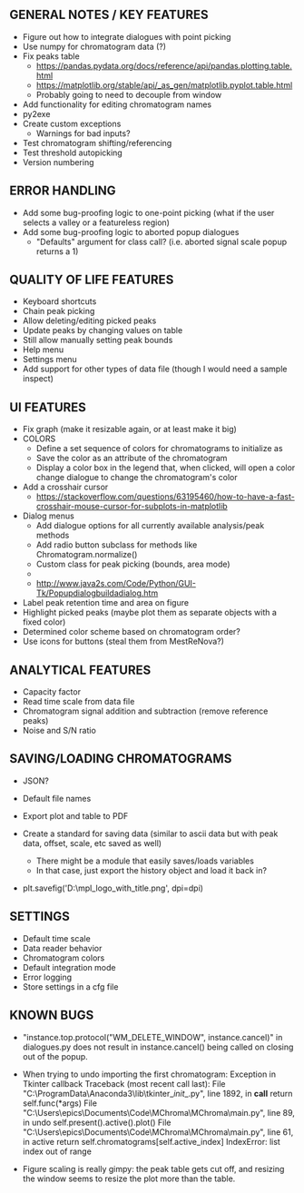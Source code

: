 ## GENERAL NOTES / KEY FEATURES
- Figure out how to integrate dialogues with point picking
- Use numpy for chromatogram data (?)
- Fix peaks table
    - https://pandas.pydata.org/docs/reference/api/pandas.plotting.table.html
    - https://matplotlib.org/stable/api/_as_gen/matplotlib.pyplot.table.html
    - Probably going to need to decouple from window
- Add functionality for editing chromatogram names
- py2exe
- Create custom exceptions
    - Warnings for bad inputs?
- Test chromatogram shifting/referencing
- Test threshold autopicking
- Version numbering


## ERROR HANDLING
- Add some bug-proofing logic to one-point picking (what if the user selects a
    valley or a featureless region)
- Add some bug-proofing logic to aborted popup dialogues
    - "Defaults" argument for class call? (i.e. aborted signal scale popup
        returns a 1)


## QUALITY OF LIFE FEATURES
- Keyboard shortcuts
- Chain peak picking
- Allow deleting/editing picked peaks
- Update peaks by changing values on table
- Still allow manually setting peak bounds
- Help menu
- Settings menu
- Add support for other types of data file (though I would need a sample inspect)


## UI FEATURES
- Fix graph (make it resizable again, or at least make it big)
- COLORS
    - Define a set sequence of colors for chromatograms to initialize as
    - Save the color as an attribute of the chromatogram
    - Display a color box in the legend that, when clicked, will open a color change
        dialogue to change the chromatogram's color
- Add a crosshair cursor
    - https://stackoverflow.com/questions/63195460/how-to-have-a-fast-crosshair-mouse-cursor-for-subplots-in-matplotlib
- Dialog menus
    - Add dialogue options for all currently available analysis/peak methods
    - Add radio button subclass for methods like Chromatogram.normalize()
    - Custom class for peak picking (bounds, area mode)
    -
    - http://www.java2s.com/Code/Python/GUI-Tk/Popupdialogbuildadialog.htm
- Label peak retention time and area on figure
- Highlight picked peaks (maybe plot them as separate objects with a fixed color)
- Determined color scheme based on chromatogram order?
- Use icons for buttons (steal them from MestReNova?)


## ANALYTICAL FEATURES
- Capacity factor
- Read time scale from data file
- Chromatogram signal addition and subtraction (remove reference peaks)
- Noise and S/N ratio


## SAVING/LOADING CHROMATOGRAMS
- JSON?
- Default file names
- Export plot and table to PDF
- Create a standard for saving data (similar to ascii data but with peak data, offset, scale, etc saved as well)
    - There might be a module that easily saves/loads variables
    - In that case, just export the history object and load it back in?

- plt.savefig('D:\\mpl_logo_with_title.png', dpi=dpi)


## SETTINGS
- Default time scale
- Data reader behavior
- Chromatogram colors
- Default integration mode
- Error logging
- Store settings in a cfg file


## KNOWN BUGS
- "instance.top.protocol("WM_DELETE_WINDOW", instance.cancel)" in dialogues.py
    does not result in instance.cancel() being called on closing out of the popup.
- When trying to undo importing the first chromatogram:
        Exception in Tkinter callback
        Traceback (most recent call last):
        File "C:\ProgramData\Anaconda3\lib\tkinter\__init__.py", line 1892, in __call__
        return self.func(*args)
        File "C:\Users\epics\Documents\Code\MChroma\MChroma\main.py", line 89, in undo
        self.present().active().plot()
        File "C:\Users\epics\Documents\Code\MChroma\MChroma\main.py", line 61, in active
        return self.chromatograms[self.active_index]
        IndexError: list index out of range

- Figure scaling is really gimpy: the peak table gets cut off, and resizing the
    window seems to resize the plot more than the table.
